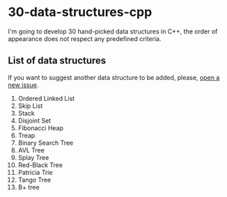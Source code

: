 # 30-data-structures-cpp
I'm going to develop 30 hand-picked data structures in C++, the order of appearance does not respect any predefined criteria.

List of data structures
---
If you want to suggest another data structure to be added, please, [open a new issue](https://github.com/jotarios/30-data-structures-cpp/issues/new).

1. Ordered Linked List
2. Skip List
3. Stack
4. Disjoint Set
5. Fibonacci Heap
6. Treap
7. Binary Search Tree
8. AVL Tree
9. Splay Tree
10. Red-Black Tree
11. Patricia Trie 
12. Tango Tree
13. B+ tree
